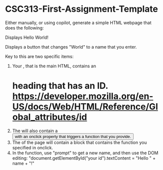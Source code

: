 # CSC313-First-Assignment-Template

Either manually, or using copilot, generate a simple HTML webpage that does the following:

Displays Hello World!

Displays a button that changes "World" to a name that you enter.

Key to this are two specific items:
1) Your <body>, that is the main HTML, contains an <h1> heading that has an ID. https://developer.mozilla.org/en-US/docs/Web/HTML/Reference/Global_attributes/id
2) The <body> will also contain a <button> with an onclick property that triggers a function that you provide.
3) The <head> of the page will contain a <script> </script> block that contains the function you specified in onclick.
4) In the function, use "prompt" to get a new name, and then use the DOM editing: "document.getElementById("your id").textContent = "Hello " + name + "!"
